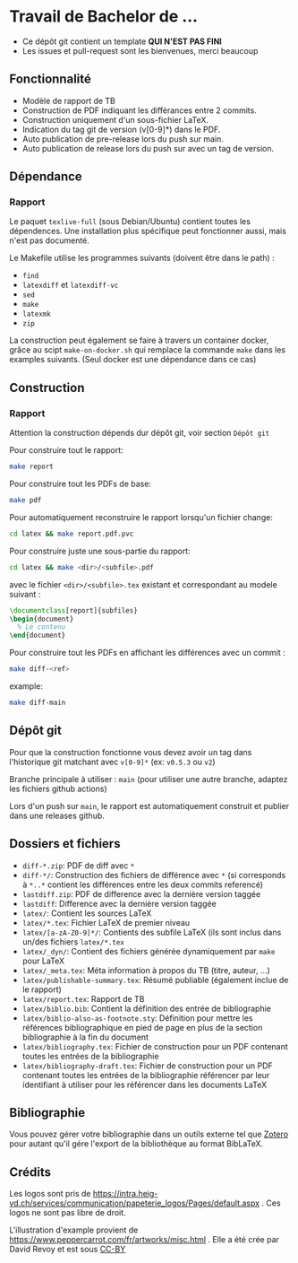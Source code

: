 # Travail de Bachelor de ...

 - Ce dépôt git contient un template **QUI N'EST PAS FINI**
 - Les issues et pull-request sont les bienvenues, merci beaucoup

## Fonctionnalité

 - Modèle de rapport de TB
 - Construction de PDF indiquant les différances entre 2 commits.
 - Construction uniquement d'un sous-fichier LaTeX.
 - Indication du tag git de version (v[0-9]*) dans le PDF.
 - Auto publication de pre-release lors du push sur main.
 - Auto publication de release lors du push sur avec un tag de version.

## Dépendance

### Rapport

Le paquet `texlive-full` (sous Debian/Ubuntu) contient toutes les dépendences. Une installation plus
spécifique peut fonctionner aussi, mais n'est pas documenté.

Le Makefile utilise les programmes suivants (doivent être dans le path) :
 - `find`
 - `latexdiff` et `latexdiff-vc`
 - `sed`
 - `make`
 - `latexmk`
 - `zip`

La construction peut également se faire à travers un container docker, grâce au scipt `make-on-docker.sh`
qui remplace la commande `make` dans les examples suivants. (Seul docker est une dépendance dans ce cas)

## Construction

### Rapport

Attention la construction dépends dur dépôt git, voir section `Dépôt git`

Pour construire tout le rapport:

```sh
make report
```

Pour construire tout les PDFs de base:

```sh
make pdf
```

Pour automatiquement reconstruire le rapport lorsqu'un fichier change:

```sh
cd latex && make report.pdf.pvc
```

Pour construire juste une sous-partie du rapport:

```sh
cd latex && make <dir>/<subfile>.pdf
```

avec le fichier `<dir>/<subfile>.tex` existant et correspondant au modele suivant :
```latex
\documentclass[report]{subfiles}
\begin{document}
  % Le contenu
\end{document}
```

Pour construire tout les PDFs en affichant les différences avec un commit : 

```sh
make diff-<ref>
```

example: 

```sh
make diff-main
```

## Dépôt git

Pour que la construction fonctionne vous devez avoir un tag dans l'historique git matchant avec `v[0-9]*` (ex: `v0.5.3` ou `v2`)

Branche principale à utiliser : `main` (pour utiliser une autre branche, adaptez les fichiers github actions)

Lors d'un push sur `main`, le rapport est automatiquement construit et publier dans une releases github.

## Dossiers et fichiers

 - `diff-*.zip`: PDF de diff avec `*`
 - `diff-*/`: Construction des fichiers de différence avec `*` (si corresponds à `*..*` contient les différences entre les deux commits referencé)
 - `lastdiff.zip`: PDF de difference avec la dernière version taggée
 - `lastdiff`: Difference avec la dernière version taggée
 - `latex/`: Contient les sources LaTeX
 - `latex/*.tex`: Fichier LaTeX de premier niveau
 - `latex/[a-zA-Z0-9]*/`: Contients des subfile LaTeX (ils sont inclus dans un/des fichiers `latex/*.tex`
 - `latex/_dyn/`: Contient des fichiers générée dynamiquement par `make` pour LaTeX
 - `latex/_meta.tex`: Méta information à propos du TB (titre, auteur, ...)
 - `latex/publishable-summary.tex`: Résumé publiable (également inclue de le rapport)
 - `latex/report.tex`: Rapport de TB
 - `latex/biblio.bib`: Contient la définition des entrée de bibliographie
 - `latex/biblio-also-as-footnote.sty`: Définition pour mettre les références bibliographique en pied de page en plus de la section bibliographie à la fin du document
 - `latex/bibliography.tex`: Fichier de construction pour un PDF contenant toutes les entrées de la bibliographie
 - `latex/bibliography-draft.tex`: Fichier de construction pour un PDF contenant toutes les entrées de la bibliographie référencer par leur identifiant à utiliser pour les référencer dans les documents LaTeX

## Bibliographie

Vous pouvez gérer votre bibliographie dans un outils externe tel que [Zotero](https://www.zotero.org/) pour autant qu'il gére l'export de la bibliothèque au format BibLaTeX.

## Crédits

Les logos sont pris de https://intra.heig-vd.ch/services/communication/papeterie_logos/Pages/default.aspx .
Ces logos ne sont pas libre de droit.

L'illustration d'example provient de https://www.peppercarrot.com/fr/artworks/misc.html .
Elle a été crée par David Revoy et est sous [CC-BY](https://creativecommons.org/licenses/by/4.0/)
